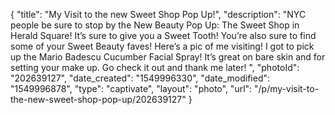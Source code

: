 {
    "title": "My Visit to the new Sweet Shop Pop Up!",
    "description": "NYC people be sure to stop by the New Beauty Pop Up: The Sweet Shop in Herald Square! It’s sure to give you a Sweet Tooth! You’re also sure to find some of your Sweet Beauty faves! Here’s a pic of me visiting!  I got to pick up the Mario Badescu Cucumber Facial Spray! It’s great on bare skin and for setting your make up. Go check it out and thank me later! ",
    "photoId": "202639127",
    "date_created": "1549996330",
    "date_modified": "1549996878",
    "type": "captivate",
    "layout": "photo",
    "url": "\/p\/my-visit-to-the-new-sweet-shop-pop-up\/202639127"
}